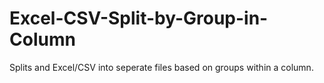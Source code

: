 # Excel-CSV-Split-by-Group-in-Column

Splits and Excel/CSV into seperate files based on groups within a column. 
